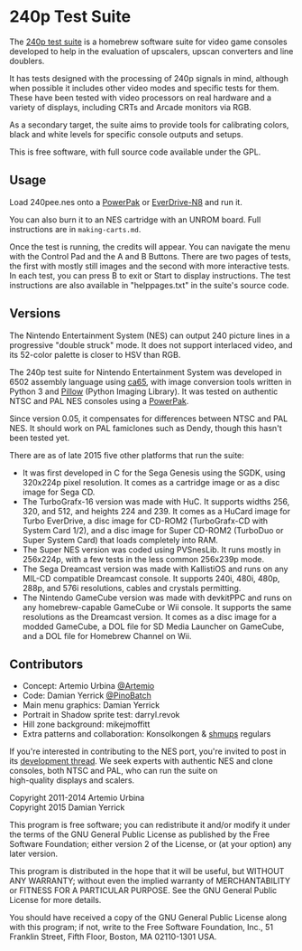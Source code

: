 240p Test Suite
===============

The [240p test suite] is a homebrew software suite for video game
consoles developed to help in the evaluation of upscalers, upscan
converters and line doublers.

It has tests designed with the processing of 240p signals in mind,
although when possible it includes other video modes and specific
tests for them.  These have been tested with video processors on
real hardware and a variety of displays, including CRTs and Arcade
monitors via RGB.

As a secondary target, the suite aims to provide tools for
calibrating colors, black and white levels for specific console
outputs and setups. 

This is free software, with full source code available under the GPL.

[240p test suite]: http://junkerhq.net/xrgb/index.php/240p_test_suite

Usage
-----
Load 240pee.nes onto a [PowerPak] or [EverDrive-N8] and run it.

You can also burn it to an NES cartridge with an UNROM board.
Full instructions are in `making-carts.md`.

Once the test is running, the credits will appear.  You can navigate
the menu with the Control Pad and the A and B Buttons.  There are
two pages of tests, the first with mostly still images and the second
with more interactive tests.  In each test, you can press B to exit
or Start to display instructions.  The test instructions are also
available in "helppages.txt" in the suite's source code.

Versions
--------
The Nintendo Entertainment System (NES) can output 240 picture
lines in a progressive "double struck" mode.  It does not support
interlaced video, and its 52-color palette is closer to HSV than RGB.

The 240p test suite for Nintendo Entertainment System was developed
in 6502 assembly language using [ca65], with image conversion tools
written in Python 3 and [Pillow] (Python Imaging Library).  It was
tested on authentic NTSC and PAL NES consoles using a [PowerPak].

Since version 0.05, it compensates for differences between NTSC and
PAL NES.  It should work on PAL famiclones such as Dendy, though
this hasn't been tested yet.

There are as of late 2015 five other platforms that run the suite:

* It was first developed in C for the Sega Genesis using the SGDK,
  using 320x224p pixel resolution.  It comes as a cartridge image
  or as a disc image for Sega CD.
* The TurboGrafx-16 version was made with HuC.  It supports widths
  256, 320, and 512, and heights 224 and 239.  It comes as a HuCard
  image for Turbo EverDrive, a disc image for CD-ROM2 (TurboGrafx-CD
  with System Card 1/2), and a disc image for Super CD-ROM2
  (TurboDuo or Super System Card) that loads completely into RAM.
* The Super NES version was coded using PVSnesLib.  It runs mostly
  in 256x224p, with a few tests in the less common 256x239p mode.
* The Sega Dreamcast version was made with KallistiOS and runs on
  any MIL-CD compatible Dreamcast console.  It supports 240i, 480i,
  480p, 288p, and 576i resolutions, cables and crystals permitting.
* The Nintendo GameCube version was made with devkitPPC and runs on
  any homebrew-capable GameCube or Wii console.  It supports the same
  resolutions as the Dreamcast version.  It comes as a disc image for
  a modded GameCube, a DOL file for SD Media Launcher on GameCube,
  and a DOL file for Homebrew Channel on Wii.

[ca65]: https://cc65.github.io/cc65/
[Pillow]: https://pillow.readthedocs.org/
[PowerPak]: http://www.retrousb.com/product_info.php?cPath=24&products_id=34
[EverDrive-N8]: http://www.stoneagegamer.com/everdrive-n8-deluxe-nes.html

Contributors
------------
* Concept: Artemio Urbina [@Artemio]
* Code: Damian Yerrick [@PinoBatch]
* Main menu graphics: Damian Yerrick
* Portrait in Shadow sprite test: darryl.revok
* Hill zone background: mikejmoffitt
* Extra patterns and collaboration: Konsolkongen & [shmups] regulars

If you're interested in contributing to the NES port, you're invited
to post in its [development thread].  We seek experts with authentic
NES and clone consoles, both NTSC and PAL, who can run the suite on  
high-quality displays and scalers.

[@Artemio]: https://twitter.com/Artemio
[@PinoBatch]: https://twitter.com/PinoBatch
[shmups]: http://shmups.system11.org/
[development thread]: http://forums.nesdev.com/viewtopic.php?t=13394

Copyright 2011-2014 Artemio Urbina  
Copyright 2015 Damian Yerrick

This program is free software; you can redistribute it and/or modify
it under the terms of the GNU General Public License as published by
the Free Software Foundation; either version 2 of the License, or
(at your option) any later version.

This program is distributed in the hope that it will be useful,
but WITHOUT ANY WARRANTY; without even the implied warranty of
MERCHANTABILITY or FITNESS FOR A PARTICULAR PURPOSE.  See the
GNU General Public License for more details.

You should have received a copy of the GNU General Public License along
with this program; if not, write to the Free Software Foundation, Inc.,
51 Franklin Street, Fifth Floor, Boston, MA 02110-1301 USA.
